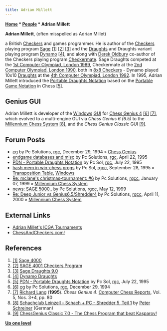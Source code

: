 ```yaml
---
title: Adrian Millett
---
```

**[Home](Home "Home") * [People](People "People") * Adrian Millett**

**Adrian Millett**, (often misspelled as Adrian Millet)

a British [Checkers](Checkers "Checkers") and games programmer. He is author of the [Checkers](Checkers "Checkers") playing program [Sage](https://www.game-ai-forum.org/icga-tournaments/program.php?id=340)
<a id="cite-note-1" href="#cite-ref-1">[1]</a> <a id="cite-note-2" href="#cite-ref-2">[2]</a> <a id="cite-note-3" href="#cite-ref-3">[3]</a>
and the [Draughts](Draughts "Draughts") and Draughts variant playing program [Dynamo](https://www.game-ai-forum.org/icga-tournaments/program.php?id=279) <a id="cite-note-4" href="#cite-ref-4">[4]</a>,
and along with [Derek Oldbury](Derek_Oldbury "Derek Oldbury") co-author of the Checkers playing program [Checkermate](https://www.game-ai-forum.org/icga-tournaments/program.php?id=390). Sage Draughts competed at the [1st Computer Olympiad, London 1989](1st_Computer_Olympiad#Checkers "1st Computer Olympiad"),
Checkermate at the [2nd Computer Olympiad, London 1990](2nd_Computer_Olympiad#Checkers "2nd Computer Olympiad"), both in [8x8 Checkers](Checkers "Checkers") - Dynamo played 10x10 [Draughts](Draughts "Draughts") at the [4th Computer Olympiad, London 1992](4th_Computer_Olympiad#Draughts "4th Computer Olympiad").
In 1995, Adrian Millett introduced the [Portable Draughts Notation](https://en.wikipedia.org/wiki/Portable_Draughts_Notation) based on the [Portable Game Notation](Portable_Game_Notation "Portable Game Notation") in Chess <a id="cite-note-5" href="#cite-ref-5">[5]</a>.

## Genius GUI

Adrian Millett is developer of the [Windows](Windows "Windows") [GUI](GUI "GUI") for [Chess Genius 4](Chess_Genius "Chess Genius") <a id="cite-note-6" href="#cite-ref-6">[6]</a>
<a id="cite-note-7" href="#cite-ref-7">[7]</a>, which evolved to a multi-engine GUI via *Chess Genius 6 (6.5)* to the [Millennium Chess System](Millennium_Chess_System "Millennium Chess System") <a id="cite-note-8" href="#cite-ref-8">[8]</a>, and the *Chess Genius Classic* GUI <a id="cite-note-9" href="#cite-ref-9">[9]</a>.

## Forum Posts

- [cg](https://groups.google.com/d/msg/rec.games.chess/Lm5NFuW-xGc/7qFhcsXnEHgJ) by Pc Solutions, [rgc](Computer_Chess_Forums "Computer Chess Forums"), December 29, 1994 » [Chess Genius](Chess_Genius "Chess Genius")
- [endgame databases and misc](https://groups.google.com/d/msg/rec.games.chess/W2Q_ncUe4ic/IryZG3M2uq4J) by Pc Solutions, [rgc](Computer_Chess_Forums "Computer Chess Forums"), April 22, 1995
- [PDN - Portable Draughts Notation](https://groups.google.com/d/msg/rec.games.chess/_bc_FD4tSFI/nZq6ifCR58cJ) by Pc Sol, [rgc](Computer_Chess_Forums "Computer Chess Forums"), July 22, 1995
- [hash mem in win-chess progs](https://groups.google.com/d/msg/rec.games.chess.computer/Taxgk4l-S90/ggkiWEVavYsJ) by Pc Sol, [rgcc](Computer_Chess_Forums "Computer Chess Forums"), September 28, 1995 » [Transposition Table](Transposition_Table "Transposition Table"), [Windows](Windows "Windows")
- [Re: mclane's christmas-tournament: #6](https://groups.google.com/d/msg/rec.games.chess.computer/unxpiF7o664/0kfkh6k75scJ) by Pc Solutions, [rgcc](Computer_Chess_Forums "Computer Chess Forums"), January 07, 1999 » [Millennium Chess System](Millennium_Chess_System "Millennium Chess System")
- [news: SAGE 5000..](https://groups.google.com/d/msg/rec.games.chess.computer/txlECoRty3I/zqCKUAmfEIoJ) by Pc Solutions, [rgcc](Computer_Chess_Forums "Computer Chess Forums"), May 12, 1999
- [Re: Deep Junior vs Genius6.5/Shredder4](https://groups.google.com/d/msg/rec.games.chess.computer/v_PISAiOR3A/E2T3aibd0P0J) by Pc Solutions, [rgcc](Computer_Chess_Forums "Computer Chess Forums"), April 11, 2000 » [Millennium Chess System](Millennium_Chess_System "Millennium Chess System")

## External Links

- [Adrian Millet's ICGA Tournaments](https://www.game-ai-forum.org/icga-tournaments/person.php?id=269)
- [ChessAndCheckers.com!](http://pcsol-sage.tripod.com/pages/pcsol.htm)

## References

1. <a id="cite-ref-1" href="#cite-note-1">[1]</a> [Sage 4000](https://mdgsoft.home.xs4all.nl/draughts/sage4000.html)
1. <a id="cite-ref-2" href="#cite-note-2">[2]</a> [SAGE 4001 Checkers Program](https://mdgsoft.home.xs4all.nl/draughts/sage4001.html)
1. <a id="cite-ref-3" href="#cite-note-3">[3]</a> [Sage Draughts 9.0](http://pcsol-sage.tripod.com/pages/sage.htm)
1. <a id="cite-ref-4" href="#cite-note-4">[4]</a> [Dynamo Draughts](http://pcsol-sage.tripod.com/pages/dynamo.htm)
1. <a id="cite-ref-5" href="#cite-note-5">[5]</a> [PDN - Portable Draughts Notation](https://groups.google.com/d/msg/rec.games.chess/_bc_FD4tSFI/nZq6ifCR58cJ) by Pc Sol, [rgc](Computer_Chess_Forums "Computer Chess Forums"), July 22, 1995
1. <a id="cite-ref-6" href="#cite-note-6">[6]</a> [cg](https://groups.google.com/d/msg/rec.games.chess/Lm5NFuW-xGc/7qFhcsXnEHgJ) by Pc Solutions, [rgc](Computer_Chess_Forums "Computer Chess Forums"), December 29, 1994
1. <a id="cite-ref-7" href="#cite-note-7">[7]</a> [Richard Lang](Richard_Lang "Richard Lang") (**1995**). *Chess Genius 4*. [Computer Chess Reports](Computer_Chess_Reports "Computer Chess Reports"), Vol. 5, Nos. 3+4, pp. 80
1. <a id="cite-ref-8" href="#cite-note-8">[8]</a> [Schachclub Leinzell - Schach + PC - Shredder 5, Teil 1](http://scleinzell.schachvereine.de/p_spielprogramme/shredder5.shtml) by [Peter Schreiner](Peter_Schreiner "Peter Schreiner") (German)
1. <a id="cite-ref-9" href="#cite-note-9">[9]</a> [ChessGenius Classic 7.0 - The Chess Program that beat Kasparov!](http://pcsol-sage.tripod.com/pages/chess.htm)

**[Up one level](People "People")**

